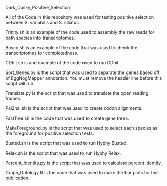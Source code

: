 Dark_Dusky_Positive_Selection

All of the Code in this repository was used for testing positive selection between S. variabilis and S. ciliatus. 

Trinity.sh is an example of the code used to assembly the raw reads for both species into transcriptomes.

Busco.sh is an example of the code that was used to check the transcriptomes for completedness.

CDhit.sh is and example of the code used to run CDhit.

Sort_Genes.py is the script that was used to separate the genes based off of EggNogMapper annotation. You must remove the header line before this script will run.

Translate.py is the script that was used to translate the open reading frames.

Pal2nal.sh is the script that was used to create codon alignments.

FastTree.sh is the code that was used to create gene trees.

MakeForeground.py is the script that was used to select each species as the foreground for positive selection tests. 

Busted.sh is the script that was used to run Hyphy Busted.

Relax.sh is the script that was used to run Hyphy Relax.

Percent_Identity.py is the script that was used to calculate percent identity.

Graph_Ontology.R is the code that was used to make the bar plots for the publication.

